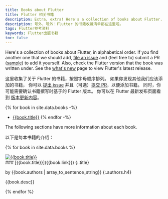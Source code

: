 ```yaml
---
title: Books about Flutter
title: Flutter 相关书籍
description: Extra, extra! Here's a collection of books about Flutter.
description: 号外，号外！Flutter 的书籍收藏清单都在这里啦。
tags: Flutter参考资料
keywords: Flutter出版书籍
toc: false
---
```


Here's a collection of books about Flutter, in alphabetical order.
If you find another one that we should add,
[file an issue][] and (feel free to)
submit a PR ([sample][]) to add it yourself.
Also, check the Flutter version that the book
was written under. See the [what's new][]
page to view Flutter's latest release.

这里收集了关于 Flutter 的书籍，按照字母顺序排列。
如果你发现其他我们应该添加的书籍，
你可以 [提出 issue][file an issue]
并且（可选）[提交 PR][sample]，以便添加书籍。
同时，你可能需要确认书籍撰写时基于的 Flutter 版本。
你可以在 Flutter 最新发布页面看到 [版本更新内容][what's new]。

[file an issue]: {{site.repo.this}}/issues/new
[sample]: {{site.repo.this}}/pull/6019
[what's new]: {{site.url}}/release/whats-new

{% for book in site.data.books -%}
* [{{book.title}}]({{book.link}})
{% endfor -%}

<p>
  The following sections have more information about each book.
</p>
<p>
  以下是每本书籍的介绍：
</p>

{% for book in site.data.books %}
<div class="book-img-with-details row">
<a href="{{book.link}}" title="{{book.title}}" class="col-sm-3 no-automatic-external">
  <img src="/assets/images/docs/cover/{{book.cover}}" alt="{{book.title}}">
</a>
<div class="details col-sm-9" markdown="1">
### [{{book.title}}]({{book.link}})
{:.title}

by {{book.authors | array_to_sentence_string}}
{:.authors.h4}

{{book.desc}}
</div>
</div>
{% endfor %}

